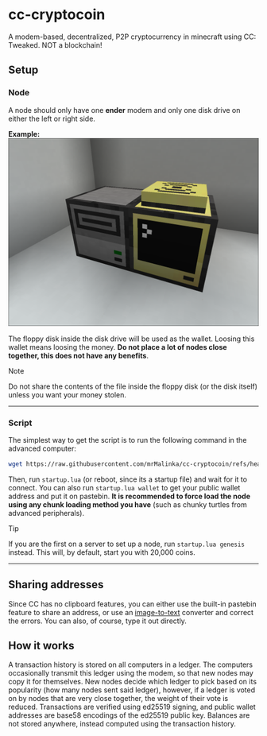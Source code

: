# cc-cryptocoin
A modem-based, decentralized, P2P cryptocurrency in minecraft using CC: Tweaked. NOT a blockchain!

## Setup

### Node
A node should only have one **ender** modem and only one disk drive on either the left or right side.  

**Example:**  
<img src="images/node.png" width=700>

The floppy disk inside the disk drive will be used as the wallet. Loosing this wallet means loosing the money. **Do not place a lot of nodes close together, this does not have any benefits**.
> [!NOTE]
> Do not share the contents of the file inside the floppy disk (or the disk itself) unless you want your money stolen.  

---

### Script
The simplest way to get the script is to run the following command in the advanced computer:
```sh
wget https://raw.githubusercontent.com/mrMalinka/cc-cryptocoin/refs/heads/main/startup.lua
```
Then, run `startup.lua` (or reboot, since its a startup file) and wait for it to connect. You can also run `startup.lua wallet` to get your public wallet address and put it on pastebin. **It is recommended to force load the node using any chunk loading method you have** (such as chunky turtles from advanced peripherals).

> [!TIP]
> If you are the first on a server to set up a node, run `startup.lua genesis` instead. This will, by default, start you with 20,000 coins.

---

## Sharing addresses
Since CC has no clipboard features, you can either use the built-in pastebin feature to share an address, or use an [image-to-text](https://www.imagetotext.info/) converter and correct the errors. You can also, of course, type it out directly.

## How it works
A transaction history is stored on all computers in a ledger. The computers occasionally transmit this ledger using the modem, so that new nodes may copy it for themselves. New nodes decide which ledger to pick based on its popularity (how many nodes sent said ledger), however, if a ledger is voted on by nodes that are very close together, the weight of their vote is reduced. Transactions are verified using ed25519 signing, and public wallet addresses are base58 encodings of the ed25519 public key. Balances are not stored anywhere, instead computed using the transaction history.